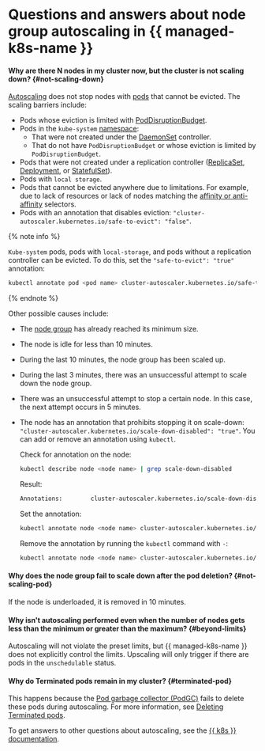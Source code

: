 # Questions and answers about node group autoscaling in {{ managed-k8s-name }}

#### Why are there N nodes in my cluster now, but the cluster is not scaling down? {#not-scaling-down}

[Autoscaling](../../managed-kubernetes/concepts/autoscale.md) does not stop nodes with [pods](../../managed-kubernetes/concepts/index.md#pod) that cannot be evicted. The scaling barriers include:
* Pods whose eviction is limited with [PodDisruptionBudget](../../managed-kubernetes/concepts/node-group/node-drain.md).
* Pods in the `kube-system` [namespace](../../managed-kubernetes/concepts/index.md#namespace):
   * That were not created under the [DaemonSet](https://kubernetes.io/docs/concepts/workloads/controllers/daemonset/) controller.
   * That do not have `PodDisruptionBudget` or whose eviction is limited by `PodDisruptionBudget`.
* Pods that were not created under a replication controller ([ReplicaSet](https://kubernetes.io/docs/concepts/workloads/controllers/replicaset/), [Deployment](https://kubernetes.io/docs/concepts/workloads/controllers/deployment/), or [StatefulSet](https://kubernetes.io/docs/concepts/workloads/controllers/statefulset/)).
* Pods with `local storage`.
* Pods that cannot be evicted anywhere due to limitations. For example, due to lack of resources or lack of nodes matching the [affinity or anti-affinity](https://kubernetes.io/docs/concepts/scheduling-eviction/assign-pod-node/#affinity-and-anti-affinity) selectors.
* Pods with an annotation that disables eviction: `"cluster-autoscaler.kubernetes.io/safe-to-evict": "false"`.

{% note info %}

`Kube-system` pods, pods with `local-storage`, and pods without a replication controller can be evicted. To do this, set the `"safe-to-evict": "true"` annotation:

```bash
kubectl annotate pod <pod name> cluster-autoscaler.kubernetes.io/safe-to-evict=true
```

{% endnote %}

Other possible causes include:
* The [node group](../../managed-kubernetes/concepts/index.md#node-group) has already reached its minimum size.
* The node is idle for less than 10 minutes.
* During the last 10 minutes, the node group has been scaled up.
* During the last 3 minutes, there was an unsuccessful attempt to scale down the node group.
* There was an unsuccessful attempt to stop a certain node. In this case, the next attempt occurs in 5 minutes.
* The node has an annotation that prohibits stopping it on scale-down: `"cluster-autoscaler.kubernetes.io/scale-down-disabled": "true"`. You can add or remove an annotation using `kubectl`.

   Check for annotation on the node:

   ```bash
   kubectl describe node <node name> | grep scale-down-disabled
   ```

   Result:

   ```bash
   Annotations:        cluster-autoscaler.kubernetes.io/scale-down-disabled: true
   ```

   Set the annotation:

   ```bash
   kubectl annotate node <node name> cluster-autoscaler.kubernetes.io/scale-down-disabled=true
   ```

   Remove the annotation by running the `kubectl` command with `-`:

   ```bash
   kubectl annotate node <node name> cluster-autoscaler.kubernetes.io/scale-down-disabled-
   ```

#### Why does the node group fail to scale down after the pod deletion? {#not-scaling-pod}

If the node is underloaded, it is removed in 10 minutes.

#### Why isn't autoscaling performed even when the number of nodes gets less than the minimum or greater than the maximum? {#beyond-limits}

Autoscaling will not violate the preset limits, but {{ managed-k8s-name }} does not explicitly control the limits. Upscaling will only trigger if there are pods in the `unschedulable` status.

#### Why do **Terminated** pods remain in my cluster? {#terminated-pod}

This happens because the [Pod garbage collector (PodGC)](https://kubernetes.io/docs/concepts/workloads/pods/pod-lifecycle/#pod-garbage-collection) fails to delete these pods during autoscaling. For more information, see [Deleting Terminated pods](../../managed-kubernetes/operations/autoscale.md#delete-terminated).

To get answers to other questions about autoscaling, see the [{{ k8s }} documentation](https://github.com/kubernetes/autoscaler/blob/master/cluster-autoscaler/FAQ.md#table-of-contents).